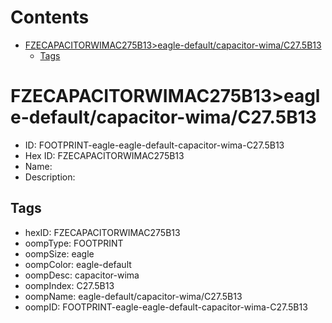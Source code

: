 



Contents
========

* [FZECAPACITORWIMAC275B13>eagle-default/capacitor-wima/C27.5B13](#fzecapacitorwimac275b13eagle-defaultcapacitor-wimac275b13)
	* [Tags](#tags)

# FZECAPACITORWIMAC275B13>eagle-default/capacitor-wima/C27.5B13

- ID: FOOTPRINT-eagle-eagle-default-capacitor-wima-C27.5B13
- Hex ID: FZECAPACITORWIMAC275B13
- Name: 
- Description: 

## Tags

- hexID: FZECAPACITORWIMAC275B13
- oompType: FOOTPRINT
- oompSize: eagle
- oompColor: eagle-default
- oompDesc: capacitor-wima
- oompIndex: C27.5B13
- oompName: eagle-default/capacitor-wima/C27.5B13
- oompID: FOOTPRINT-eagle-eagle-default-capacitor-wima-C27.5B13
